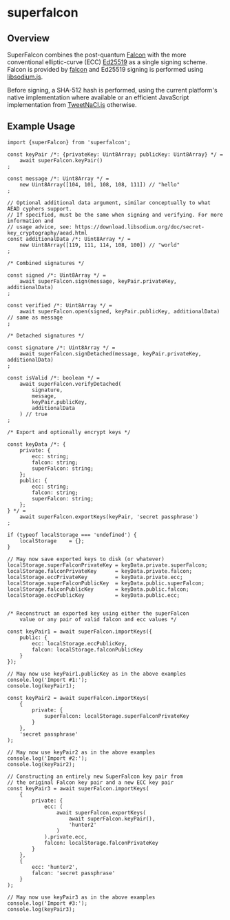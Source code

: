 # superfalcon

## Overview

SuperFalcon combines the post-quantum [Falcon](https://falcon-sign.info) with the more conventional
elliptic-curve (ECC) [Ed25519](https://ed25519.cr.yp.to) as a single signing scheme. Falcon is
provided by [falcon](https://github.com/cyph/pqcrypto.js/tree/master/packages/falcon)
and Ed25519 signing is performed using
[libsodium.js](https://github.com/jedisct1/libsodium.js).

Before signing, a SHA-512 hash is performed, using the current platform's native implementation
where available or an efficient JavaScript implementation from
[TweetNaCl.js](https://github.com/dchest/tweetnacl-js) otherwise.

## Example Usage

	import {superFalcon} from 'superfalcon';

	const keyPair /*: {privateKey: Uint8Array; publicKey: Uint8Array} */ =
		await superFalcon.keyPair()
	;

	const message /*: Uint8Array */ =
		new Uint8Array([104, 101, 108, 108, 111]) // "hello"
	;

	// Optional additional data argument, similar conceptually to what AEAD cyphers support.
	// If specified, must be the same when signing and verifying. For more information and
	// usage advice, see: https://download.libsodium.org/doc/secret-key_cryptography/aead.html
	const additionalData /*: Uint8Array */ =
		new Uint8Array([119, 111, 114, 108, 100]) // "world"
	;

	/* Combined signatures */

	const signed /*: Uint8Array */ =
		await superFalcon.sign(message, keyPair.privateKey, additionalData)
	;

	const verified /*: Uint8Array */ =
		await superFalcon.open(signed, keyPair.publicKey, additionalData) // same as message
	;

	/* Detached signatures */

	const signature /*: Uint8Array */ =
		await superFalcon.signDetached(message, keyPair.privateKey, additionalData)
	;

	const isValid /*: boolean */ =
		await superFalcon.verifyDetached(
			signature,
			message,
			keyPair.publicKey,
			additionalData
		) // true
	;

	/* Export and optionally encrypt keys */

	const keyData /*: {
		private: {
			ecc: string;
			falcon: string;
			superFalcon: string;
		};
		public: {
			ecc: string;
			falcon: string;
			superFalcon: string;
		};
	} */ =
		await superFalcon.exportKeys(keyPair, 'secret passphrase')
	;

	if (typeof localStorage === 'undefined') {
		localStorage	= {};
	}

	// May now save exported keys to disk (or whatever)
	localStorage.superFalconPrivateKey = keyData.private.superFalcon;
	localStorage.falconPrivateKey      = keyData.private.falcon;
	localStorage.eccPrivateKey         = keyData.private.ecc;
	localStorage.superFalconPublicKey  = keyData.public.superFalcon;
	localStorage.falconPublicKey       = keyData.public.falcon;
	localStorage.eccPublicKey          = keyData.public.ecc;


	/* Reconstruct an exported key using either the superFalcon
		value or any pair of valid falcon and ecc values */

	const keyPair1 = await superFalcon.importKeys({
		public: {
			ecc: localStorage.eccPublicKey,
			falcon: localStorage.falconPublicKey
		}
	});

	// May now use keyPair1.publicKey as in the above examples
	console.log('Import #1:');
	console.log(keyPair1);

	const keyPair2 = await superFalcon.importKeys(
		{
			private: {
				superFalcon: localStorage.superFalconPrivateKey
			}
		},
		'secret passphrase'
	);

	// May now use keyPair2 as in the above examples
	console.log('Import #2:');
	console.log(keyPair2);

	// Constructing an entirely new SuperFalcon key pair from
	// the original Falcon key pair and a new ECC key pair
	const keyPair3 = await superFalcon.importKeys(
		{
			private: {
				ecc: (
					await superFalcon.exportKeys(
						await superFalcon.keyPair(),
						'hunter2'
					)
				).private.ecc,
				falcon: localStorage.falconPrivateKey
			}
		},
		{
			ecc: 'hunter2',
			falcon: 'secret passphrase'
		}
	);

	// May now use keyPair3 as in the above examples
	console.log('Import #3:');
	console.log(keyPair3);
